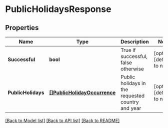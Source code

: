 # PublicHolidaysResponse

## Properties
Name | Type | Description | Notes
------------ | ------------- | ------------- | -------------
**Successful** | **bool** | True if successful, false otherwise | [optional] [default to null]
**PublicHolidays** | [**[]PublicHolidayOccurrence**](PublicHolidayOccurrence.md) | Public holidays in the requested country and year | [optional] [default to null]

[[Back to Model list]](../README.md#documentation-for-models) [[Back to API list]](../README.md#documentation-for-api-endpoints) [[Back to README]](../README.md)


